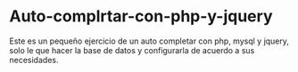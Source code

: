 Auto-complrtar-con-php-y-jquery
===============================

Este es un pequeño ejercicio de un auto completar con php, mysql y jquery,
solo le que hacer la base de datos y configurarla de acuerdo a sus necesidades.

